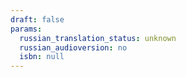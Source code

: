 ```yaml
---
draft: false
params:
  russian_translation_status: unknown
  russian_audioversion: no
  isbn: null
---
```

